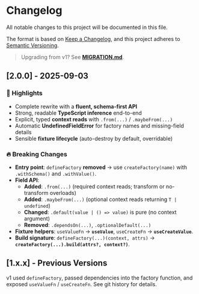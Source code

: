 # Changelog

All notable changes to this project will be documented in this file.

The format is based on [Keep a Changelog](https://keepachangelog.com/en/1.0.0/),
and this project adheres to [Semantic Versioning](https://semver.org/spec/v2.0.0.html).

> Upgrading from v1? See **[MIGRATION.md](./MIGRATION.md)**.

## [2.0.0] - 2025-09-03

### 🚀 Highlights

- Complete rewrite with a **fluent, schema-first API**
- Strong, readable **TypeScript inference** end-to-end
- Explicit, typed **context reads** with `.from(...)` / `.maybeFrom(...)`
- Automatic **UndefinedFieldError** for factory names and missing-field details
- Sensible **fixture lifecycle** (auto-destroy by default, overridable)

### 🔥 Breaking Changes

- **Entry point**: `defineFactory` **removed** → use `createFactory(name)` with `.withSchema()` and `.withValue()`.
- **Field API**:
  - **Added**: `.from(...)` (required context reads; transform or no-transform overloads)
  - **Added**: `.maybeFrom(...)` (optional context reads returning `T | undefined`)
  - **Changed**: `.default(value | () => value)` is pure (no context argument)
  - **Removed**: `.dependsOn(...)`, `.optionalDefault(...)`
- **Fixture helpers**: `useValueFn` → **`useValue`**, `useCreateFn` → **`useCreateValue`**.
- **Build signature**: `defineFactory(...)(context, attrs)` → **`createFactory(...).build(attrs?, context?)`**.

## [1.x.x] - Previous Versions

v1 used `defineFactory`, passed dependencies into the factory function, and exposed `useValueFn` / `useCreateFn`. See git history for details.

